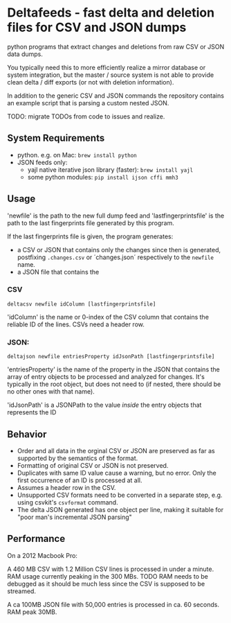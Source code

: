 # Deltafeeds - fast delta and deletion files for CSV and JSON dumps

python programs that extract changes and deletions from raw CSV or JSON data dumps. 

You typically need this to more efficiently realize a mirror database or system integration, 
but the master / source system is not able to provide clean delta / diff exports (or not with deletion information). 

In addition to the generic CSV and JSON commands the repository contains an example script that is parsing
a custom nested JSON. 

TODO: migrate TODOs from code to issues and realize. 

## System Requirements

 * python. e.g. on Mac: `brew install python`
 * JSON feeds only: 
   * yajl native iterative json library (faster): `brew install yajl`
   * some python modules: `pip install ijson cffi mmh3`

## Usage

'newfile' is the path to the new full dump feed and 'lastfingerprintsfile' is the path to the last 
fingerprints file generated by this program.

If the last fingerprints file is given, the program generates:
 * a CSV or JSON that contains only the changes since then is generated, postfixing 
   `.changes.csv` or ´changes.json´ respectively to the `newfile` name. 
 * a JSON file that contains the 

### CSV
`deltacsv newfile idColumn [lastfingerprintsfile]`

'idColumn' is the name or 0-index of the CSV column that contains the reliable ID of the lines. CSVs need a header row. 

### JSON:
`deltajson newfile entriesProperty idJsonPath [lastfingerprintsfile]`
 
'entriesProperty' is the name of the property in the JSON that contains the array of entry objects to be processed and
analyzed for changes. It's typically in the root object, but does not need to (if nested, there should be no other ones
with that name).

'idJsonPath' is a JSONPath to the value _inside_ the entry objects that represents the ID

## Behavior

 * Order and all data in the orginal CSV or JSON are preserved as far as supported by the semantics of the format.  
 * Formatting of original CSV or JSON is not preserved. 
 * Duplicates with same ID value cause a warning, but no error. Only the first occurrence of an ID is processed at all.
 * Assumes a header row in the CSV. 
 * Unsupported CSV formats need to be converted in a separate step, e.g. using csvkit's `csvformat` command.
 * The delta JSON generated has one object per line, making it suitable for "poor man's incremental JSON parsing"
 
## Performance

On a 2012 Macbook Pro:

A 460 MB CSV with 1.2 Million CSV lines is processed in under a minute. 
RAM usage currently peaking in the 300 MBs. 
TODO RAM needs to be debugged as it should be much less since the CSV is supposed to be streamed. 

A ca 100MB JSON file with 50,000 entries is processed in ca. 60 seconds. RAM peak 30MB. 
